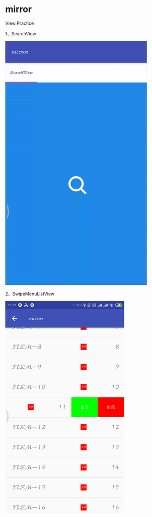# mirror
View Practice

1、SearchView

![SearchView](https://github.com/Joky-SSS/mirror/blob/master/art/SearchView.gif "SearchView")

2、SwipeMenuListView

 <img src="https://github.com/Joky-SSS/mirror/blob/master/art/swipemenulistview.png" width = "378" height = "672" alt="SwipeMenuListView" align=center />